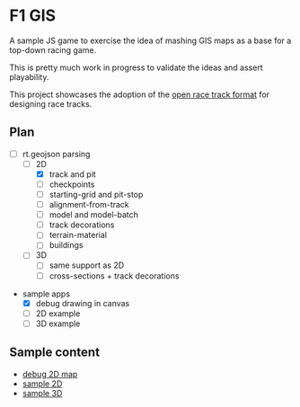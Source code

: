 # F1 GIS

A sample JS game to exercise the idea of mashing GIS maps as a base for a top-down racing game.

This is pretty much work in progress to validate the ideas and assert playability.

This project showcases the adoption of the [open race track format](https://github.com/JosePedroDias/open-race-track-format) for designing race tracks.


## Plan

- [ ] rt.geojson parsing
  - [ ] 2D
    - [x] track and pit
    - [ ] checkpoints
    - [ ] starting-grid and pit-stop
    - [ ] alignment-from-track
    - [ ] model and model-batch
    - [ ] track decorations
    - [ ] terrain-material
    - [ ] buildings
  - [ ] 3D
    - [ ] same support as 2D
    - [ ] cross-sections + track decorations

- sample apps
  - [x] debug drawing in canvas
  - [ ] 2D example
  - [ ] 3D example

## Sample content

- [debug 2D map](https://josepedrodias.github.io/f1gis/)
- [sample 2D](https://josepedrodias.github.io/f1gis/2D.html)
- [sample 3D](https://josepedrodias.github.io/f1gis/3D.html)
